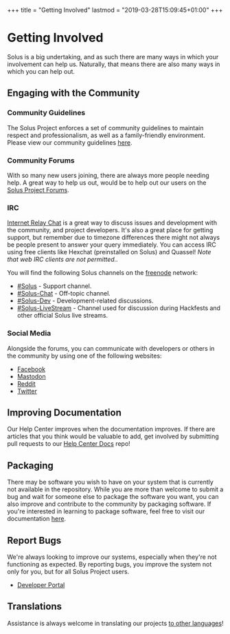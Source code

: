 +++
title = "Getting Involved"
lastmod = "2019-03-28T15:09:45+01:00"
+++
# Getting Involved

Solus is a big undertaking, and as such there are many ways in which your involvement can help us. Naturally, that means there are also many ways in which you can help out.

## Engaging with the Community

### Community Guidelines

The Solus Project enforces a set of community guidelines to maintain respect and professionalism, as well as a family-friendly environment. Please view our community guidelines [here](/articles/contributing/community-guidelines/en/).

### Community Forums

With so many new users joining, there are always more people needing help. A great way to help us out, would be to help out our users on the [Solus Project Forums](https://discuss.getsol.us).

### IRC

[Internet Relay Chat](https://en.wikipedia.org/wiki/Internet_Relay_Chat) is a great way to discuss issues and development with the community, and project developers. It's also a great place for getting support, but remember due 
to timezone differences there might not always be people present to answer your query immediately. You can access IRC using free clients like Hexchat (preinstalled on Solus) and Quassel! *Note that web IRC clients are not permitted..*

You will find the following Solus channels on the [freenode](https://freenode.net/) network:

- [#Solus](irc://chat.freenode.net/#Solus) - Support channel.
- [#Solus-Chat](irc://chat.freenode.net/#Solus-Chat) - Off-topic channel.
- [#Solus-Dev](irc://chat.freenode.net/#Solus-Dev) - Development-related discussions.
- [#Solus-LiveStream](irc://chat.freenode.net/#Solus-LiveStream) - Channel used for discussion during Hackfests and other official Solus live streams.

### Social Media

Alongside the forums, you can communicate with developers or others in the community by using one of the following websites:

- [Facebook](https://www.facebook.com/get.solus)
- [Mastodon](https://mastodon.cloud/@SolusProject)
- [Reddit](https://www.reddit.com/r/SolusProject/) 
- [Twitter](https://twitter.com/solusproject)

## Improving Documentation

Our Help Center improves when the documentation improves. If there are articles that you think would be valuable to add, get involved by submitting pull requests to our [Help Center Docs](https://github.com/solus-project/help-center-docs) repo!

## Packaging

There may be software you wish to have on your system that is currently not available in the repository. While you are more than welcome to submit a bug and wait for someone else to package the software you want, you can also improve 
and contribute to the community by packaging software. If you're interested in learning to package software, feel free to visit our documentation [here](/articles/packaging/).

## Report Bugs

We're always looking to improve our systems, especially when they're not functioning as expected. By reporting bugs, you improve the system not only for you, but for all Solus Project users.

- [Developer Portal](https://dev.getsol.us)

## Translations

Assistance is always welcome in translating our projects [to other languages](https://translate.getsol.us)!